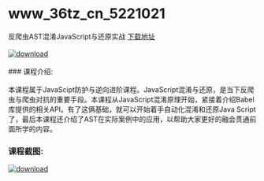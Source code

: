 # www_36tz_cn_5221021
反爬虫AST混淆JavaScript与还原实战
[下载地址](http://www.36tz.cn/article/5221021 "下载地址")
<br/></br>[![download](http://36tz.cn/muke_img/2021_09_1-15-300x157.png "下载地址")](http://www.36tz.cn/article/5221021 "下载地址")
<br/></br>### 课程介绍:<br/></br>本课程属于JavaScipt防护与逆向进阶课程。JavaScript混淆与还原，是当下反爬虫与爬虫对抗的重要手段。本课程从JavaScript混淆原理开始，紧接着介绍Babel库提供的相关API。有了这俩基础，就可以开始着手自动化混淆和还原Java Script了，最后本课程还介绍了AST在实际案例中的应用，以帮助大家更好的融会贯通前面所学的内容。

### 课程截图:
[![download](http://36tz.cn/muke_img/2021_09_2-14.png "下载地址")](http://www.36tz.cn/article/5221021 "下载地址")
